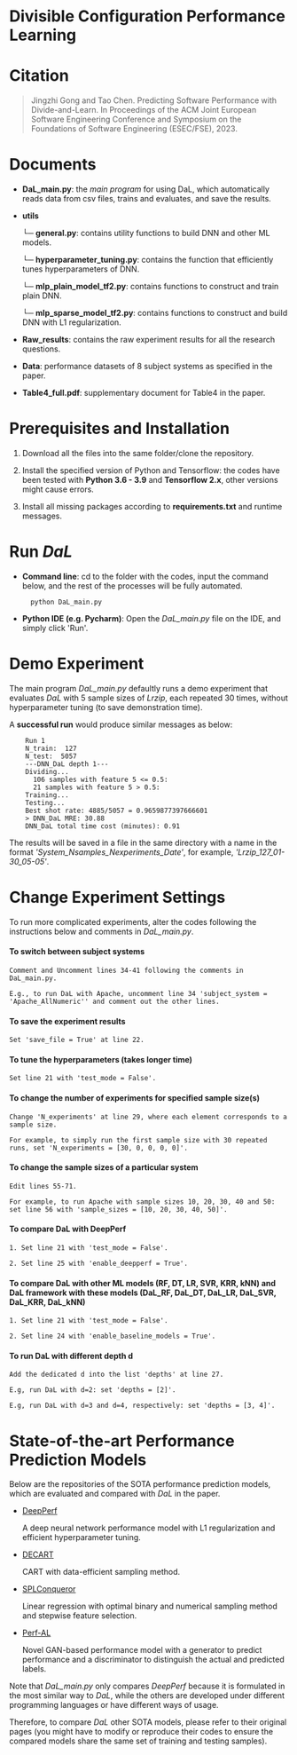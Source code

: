 # Divisible Configuration Performance Learning
> 
# Citation

>Jingzhi Gong and Tao Chen. Predicting Software Performance with Divide-and-Learn. In Proceedings of the ACM Joint European Software Engineering Conference and Symposium on the Foundations of Software Engineering (ESEC/FSE), 2023.

# Documents

- **DaL_main.py**: 
the *main program* for using DaL, which automatically reads data from csv files, trains and evaluates, and save the results.

- **utils**

    └─ **general.py**:
    contains utility functions to build DNN and other ML models.
    
    └─ **hyperparameter_tuning.py**:
    contains the function that efficiently tunes hyperparameters of DNN.
    
    └─ **mlp_plain_model_tf2.py**:
    contains functions to construct and train plain DNN. 
    
    └─ **mlp_sparse_model_tf2.py**:
    contains functions to construct and build DNN with L1 regularization. 
    
- **Raw_results**:
contains the raw experiment results for all the research questions.

- **Data**:
performance datasets of 8 subject systems as specified in the paper.

- **Table4_full.pdf**:
supplementary document for Table4 in the paper.

# Prerequisites and Installation
1. Download all the files into the same folder/clone the repository.

2. Install the specified version of Python and Tensorflow:
the codes have been tested with **Python 3.6 - 3.9** and **Tensorflow 2.x**, other versions might cause errors.

3. Install all missing packages according to **requirements.txt** and runtime messages.


# Run *DaL*

- **Command line**: cd to the folder with the codes, input the command below, and the rest of the processes will be fully automated.

        python DaL_main.py
        
- **Python IDE (e.g. Pycharm)**: Open the *DaL_main.py* file on the IDE, and simply click 'Run'.


# Demo Experiment
The main program *DaL_main.py* defaultly runs a demo experiment that evaluates *DaL* with 5 sample sizes of *Lrzip*, 
each repeated 30 times, without hyperparameter tuning (to save demonstration time).

A **successful run** would produce similar messages as below: 

        Run 1
        N_train:  127
        N_test:  5057
        ---DNN_DaL depth 1---
        Dividing...
          106 samples with feature 5 <= 0.5:
          21 samples with feature 5 > 0.5:
        Training...
        Testing...
        Best shot rate: 4885/5057 = 0.9659877397666601
        > DNN_DaL MRE: 30.88
        DNN_DaL total time cost (minutes): 0.91

The results will be saved in a file in the same directory with a name in the format *'System_Nsamples_Nexperiments_Date'*, for example, *'Lrzip_127_01-30_05-05'*.

# Change Experiment Settings
To run more complicated experiments, alter the codes following the instructions below and comments in *DaL_main.py*.

#### To switch between subject systems
    Comment and Uncomment lines 34-41 following the comments in DaL_main.py.

    E.g., to run DaL with Apache, uncomment line 34 'subject_system = 'Apache_AllNumeric'' and comment out the other lines.


#### To save the experiment results
    Set 'save_file = True' at line 22.
    
    
#### To tune the hyperparameters (takes longer time)
    Set line 21 with 'test_mode = False'.


#### To change the number of experiments for specified sample size(s)
    Change 'N_experiments' at line 29, where each element corresponds to a sample size. 

    For example, to simply run the first sample size with 30 repeated runs, set 'N_experiments = [30, 0, 0, 0, 0]'.

#### To change the sample sizes of a particular system
    Edit lines 55-71.

    For example, to run Apache with sample sizes 10, 20, 30, 40 and 50: set line 56 with 'sample_sizes = [10, 20, 30, 40, 50]'.


#### To compare DaL with DeepPerf
    1. Set line 21 with 'test_mode = False'.

    2. Set line 25 with 'enable_deepperf = True'.


#### To compare DaL with other ML models (RF, DT, LR, SVR, KRR, kNN) and DaL framework with these models (DaL_RF, DaL_DT, DaL_LR, DaL_SVR, DaL_KRR, DaL_kNN)
    1. Set line 21 with 'test_mode = False'.

    2. Set line 24 with 'enable_baseline_models = True'.


#### To run DaL with different depth d
    Add the dedicated d into the list 'depths' at line 27.
    
    E.g, run DaL with d=2: set 'depths = [2]'.

    E.g, run DaL with d=3 and d=4, respectively: set 'depths = [3, 4]'.


# State-of-the-art Performance Prediction Models
Below are the repositories of the SOTA performance prediction models, which are evaluated and compared with *DaL* in the paper. 

- [DeepPerf](https://github.com/DeepPerf/DeepPerf)

    A deep neural network performance model with L1 regularization and efficient hyperparameter tuning.

- [DECART](https://github.com/jmguo/DECART)

    CART with data-efficient sampling method.

- [SPLConqueror](https://github.com/se-sic/SPLConqueror)

    Linear regression with optimal binary and numerical sampling method and stepwise feature selection.

- [Perf-AL](https://github.com/GANPerf/GANPerf)

    Novel GAN-based performance model with a generator to predict performance and a discriminator to distinguish the actual and predicted labels.
    


Note that *DaL_main.py* only compares *DeepPerf* because it is formulated in the most similar way to *DaL*, while the others are developed under different programming languages or have different ways of usage. 

Therefore, to compare *DaL* other SOTA models, please refer to their original pages (you might have to modify or reproduce their codes to ensure the compared models share the same set of training and testing samples).
